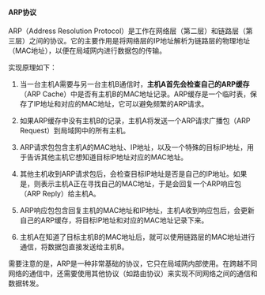 #### ARP协议

ARP（Address Resolution Protocol）是工作在网络层（第二层）和链路层（第三层）之间的协议。它的主要作用是将网络层的IP地址解析为链路层的物理地址（MAC地址），以便在局域网内进行数据包的传输。

实现原理如下：

1. 当一台主机A需要与另一台主机B通信时，**主机A首先会检查自己的ARP缓存**（ARP Cache）中是否有主机B的MAC地址记录。ARP缓存是一个临时表，保存了IP地址和对应的MAC地址，它可以避免频繁的ARP请求。

2. 如果ARP缓存中没有主机B的记录，主机A将发送一个ARP请求广播包（ARP Request）到局域网中的所有主机。

3. ARP请求包包含主机A的MAC地址、IP地址，以及一个特殊的目标IP地址，用于告诉其他主机它想知道目标IP地址对应的MAC地址。

4. 其他主机收到ARP请求包后，会检查目标IP地址是否是自己的IP地址。如果是，则表示主机A正在寻找自己的MAC地址，于是会回复一个ARP响应包（ARP Reply）给主机A。

5. ARP响应包包含回复主机的MAC地址和IP地址，主机A收到响应包后，会更新自己的ARP缓存，将目标IP地址和对应的MAC地址记录下来。

6. 主机A在知道了目标主机B的MAC地址后，就可以使用链路层的MAC地址进行通信，将数据包直接发送给主机B。

需要注意的是，ARP是一种非常基础的协议，它只在局域网内部使用。在跨越不同网络的通信中，还需要使用其他协议（如路由协议）来实现不同网络之间的通信和数据转发。

